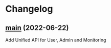 # Changelog

## [main](https://github.com/aneoconsulting/armonik.Extensions.CSharp/tree/main) (2022-06-22)

Add Unified API for User, Admin and Monitoring
